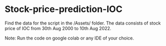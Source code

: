 # Stock-price-prediction-IOC

Find the data for the script in the /Assets/ folder. The data consists of stock price of IOC from 30th Aug 2000 to 10th Aug 2022. 

Note: Run the code on google colab or any IDE of your choice.
